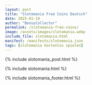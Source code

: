 ```yaml
---
layout: post
title: "Slotomania Free Coins Deutsch"
date: 2025-01-19
author: "BonusCollector"
permalink: /slotomania-free-coins/
image: /assets/images/slotomania.webp
include_file: slotomania.html
manifest: /manifests/slotomania.json
tags: [slotomania kostenlos spielen]
---
```


{% include slotomania_post.html %}

{% include slotomania.html %}

{% include slotomania_footer.html %}